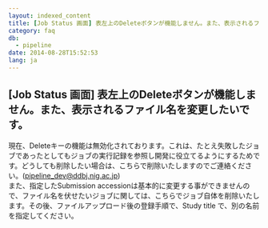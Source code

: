 ```yaml
---
layout: indexed_content
title: [Job Status 画面] 表左上のDeleteボタンが機能しません。また、表示されるファイル名を変更したいです。
category: faq
db:
  - pipeline
date: 2014-08-28T15:52:53
lang: ja
---
```


## [Job Status 画面] 表左上のDeleteボタンが機能しません。また、表示されるファイル名を変更したいです。

現在、Deleteキーの機能は無効化されております。これは、たとえ失敗したジョブであったとしてもジョブの実行記録を参照し開発に役立てるようにするためです。どうしても削除したい場合は、こちらで削除いたしますのでご連絡ください。(pipeline_dev@ddbj.nig.ac.jp)<br>また、指定したSubmission accessionは基本的に変更する事ができませんので、ファイル名を伏せたいジョブに関しては、こちらでジョブ自体を削除いたします。その後、ファイルアップロード後の登録手順で、Study title で、別の名前を指定してください。